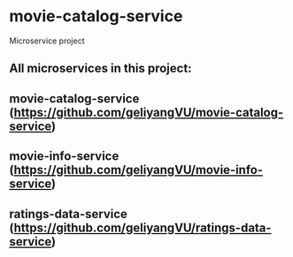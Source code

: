 # movie-catalog-service
Microservice project


## All microservices in this project:


## movie-catalog-service (https://github.com/geliyangVU/movie-catalog-service)

## movie-info-service (https://github.com/geliyangVU/movie-info-service)

## ratings-data-service (https://github.com/geliyangVU/ratings-data-service)


